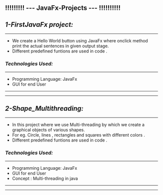 ## !!!!!!!!! --- JavaFx-Projects --- !!!!!!!!!!

## _1-FirstJavaFx project:_ 

___
  - We create a Hello World button using JavaFx where onclick method print the actual sentences in given output stage.
  - Different predefined funtions are used in code .

  ### _Technologies Used:_
  ___
  - Programming Language: JavaFx
  - GUI for end User
  ___

___

## _2-Shape_Multithreading:_

___
  - In this project where we use Multi-threading by which we create a graphical objects of various shapes.
  - For eg. Circle, lines , rectangles and squares with different colors .
  -  Different predefined funtions are used in code .

  ### _Technologies Used:_
  ___
  - Programming Language: JavaFx
  - GUI for end User
  - Concept : Multi-threading in java
  ___

___
